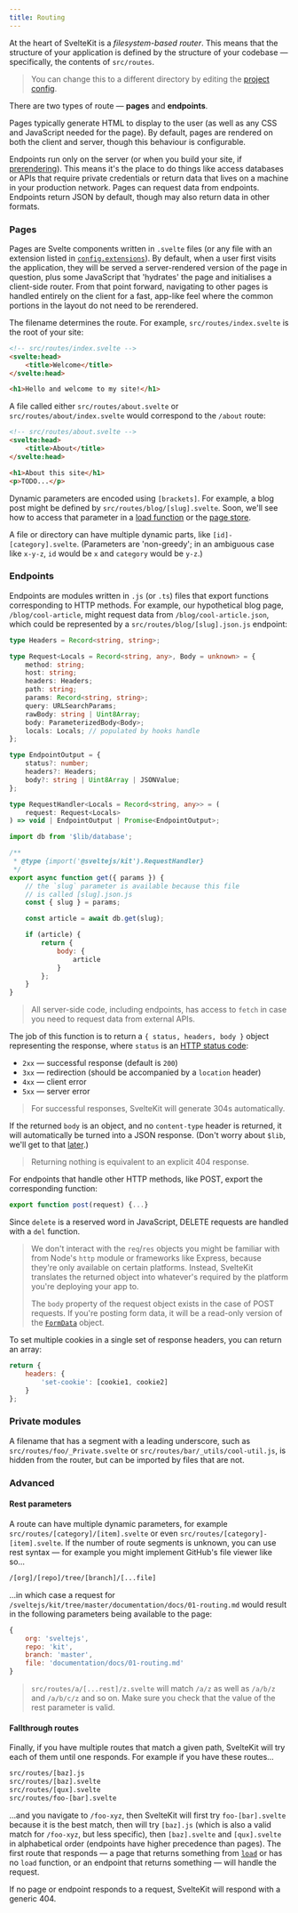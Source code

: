 ```yaml
---
title: Routing
---
```


At the heart of SvelteKit is a _filesystem-based router_. This means that the structure of your application is defined by the structure of your codebase — specifically, the contents of `src/routes`.

> You can change this to a different directory by editing the [project config](#configuration).

There are two types of route — **pages** and **endpoints**.

Pages typically generate HTML to display to the user (as well as any CSS and JavaScript needed for the page). By default, pages are rendered on both the client and server, though this behaviour is configurable.

Endpoints run only on the server (or when you build your site, if [prerendering](#ssr-and-javascript-prerender)). This means it's the place to do things like access databases or APIs that require private credentials or return data that lives on a machine in your production network. Pages can request data from endpoints. Endpoints return JSON by default, though may also return data in other formats.

### Pages

Pages are Svelte components written in `.svelte` files (or any file with an extension listed in [`config.extensions`](#configuration)). By default, when a user first visits the application, they will be served a server-rendered version of the page in question, plus some JavaScript that 'hydrates' the page and initialises a client-side router. From that point forward, navigating to other pages is handled entirely on the client for a fast, app-like feel where the common portions in the layout do not need to be rerendered.

The filename determines the route. For example, `src/routes/index.svelte` is the root of your site:

```html
<!-- src/routes/index.svelte -->
<svelte:head>
	<title>Welcome</title>
</svelte:head>

<h1>Hello and welcome to my site!</h1>
```

A file called either `src/routes/about.svelte` or `src/routes/about/index.svelte` would correspond to the `/about` route:

```html
<!-- src/routes/about.svelte -->
<svelte:head>
	<title>About</title>
</svelte:head>

<h1>About this site</h1>
<p>TODO...</p>
```

Dynamic parameters are encoded using `[brackets]`. For example, a blog post might be defined by `src/routes/blog/[slug].svelte`. Soon, we'll see how to access that parameter in a [load function](#loading) or the [page store](#modules-$app-stores).

A file or directory can have multiple dynamic parts, like `[id]-[category].svelte`. (Parameters are 'non-greedy'; in an ambiguous case like `x-y-z`, `id` would be `x` and `category` would be `y-z`.)

### Endpoints

Endpoints are modules written in `.js` (or `.ts`) files that export functions corresponding to HTTP methods. For example, our hypothetical blog page, `/blog/cool-article`, might request data from `/blog/cool-article.json`, which could be represented by a `src/routes/blog/[slug].json.js` endpoint:

```ts
type Headers = Record<string, string>;

type Request<Locals = Record<string, any>, Body = unknown> = {
	method: string;
	host: string;
	headers: Headers;
	path: string;
	params: Record<string, string>;
	query: URLSearchParams;
	rawBody: string | Uint8Array;
	body: ParameterizedBody<Body>;
	locals: Locals; // populated by hooks handle
};

type EndpointOutput = {
	status?: number;
	headers?: Headers;
	body?: string | Uint8Array | JSONValue;
};

type RequestHandler<Locals = Record<string, any>> = (
	request: Request<Locals>
) => void | EndpointOutput | Promise<EndpointOutput>;
```

```js
import db from '$lib/database';

/**
 * @type {import('@sveltejs/kit').RequestHandler}
 */
export async function get({ params }) {
	// the `slug` parameter is available because this file
	// is called [slug].json.js
	const { slug } = params;

	const article = await db.get(slug);

	if (article) {
		return {
			body: {
				article
			}
		};
	}
}
```

> All server-side code, including endpoints, has access to `fetch` in case you need to request data from external APIs.

The job of this function is to return a `{ status, headers, body }` object representing the response, where `status` is an [HTTP status code](https://httpstatusdogs.com):

- `2xx` — successful response (default is `200`)
- `3xx` — redirection (should be accompanied by a `location` header)
- `4xx` — client error
- `5xx` — server error

> For successful responses, SvelteKit will generate 304s automatically.

If the returned `body` is an object, and no `content-type` header is returned, it will automatically be turned into a JSON response. (Don't worry about `$lib`, we'll get to that [later](#modules-$lib).)

> Returning nothing is equivalent to an explicit 404 response.

For endpoints that handle other HTTP methods, like POST, export the corresponding function:

```js
export function post(request) {...}
```

Since `delete` is a reserved word in JavaScript, DELETE requests are handled with a `del` function.

> We don't interact with the `req`/`res` objects you might be familiar with from Node's `http` module or frameworks like Express, because they're only available on certain platforms. Instead, SvelteKit translates the returned object into whatever's required by the platform you're deploying your app to.
>
> The `body` property of the request object exists in the case of POST requests. If you're posting form data, it will be a read-only version of the [`FormData`](https://developer.mozilla.org/en-US/docs/Web/API/FormData) object.

To set multiple cookies in a single set of response headers, you can return an array:

```js
return {
	headers: {
		'set-cookie': [cookie1, cookie2]
	}
};
```

### Private modules

A filename that has a segment with a leading underscore, such as `src/routes/foo/_Private.svelte` or `src/routes/bar/_utils/cool-util.js`, is hidden from the router, but can be imported by files that are not.

### Advanced

#### Rest parameters

A route can have multiple dynamic parameters, for example `src/routes/[category]/[item].svelte` or even `src/routes/[category]-[item].svelte`. If the number of route segments is unknown, you can use rest syntax — for example you might implement GitHub's file viewer like so...

```bash
/[org]/[repo]/tree/[branch]/[...file]
```

...in which case a request for `/sveltejs/kit/tree/master/documentation/docs/01-routing.md` would result in the following parameters being available to the page:

```js
{
	org: 'sveltejs',
	repo: 'kit',
	branch: 'master',
	file: 'documentation/docs/01-routing.md'
}
```

> `src/routes/a/[...rest]/z.svelte` will match `/a/z` as well as `/a/b/z` and `/a/b/c/z` and so on. Make sure you check that the value of the rest parameter is valid.

#### Fallthrough routes

Finally, if you have multiple routes that match a given path, SvelteKit will try each of them until one responds. For example if you have these routes...

```bash
src/routes/[baz].js
src/routes/[baz].svelte
src/routes/[qux].svelte
src/routes/foo-[bar].svelte
```

...and you navigate to `/foo-xyz`, then SvelteKit will first try `foo-[bar].svelte` because it is the best match, then will try `[baz].js` (which is also a valid match for `/foo-xyz`, but less specific), then `[baz].svelte` and `[qux].svelte` in alphabetical order (endpoints have higher precedence than pages). The first route that responds — a page that returns something from [`load`](#loading) or has no `load` function, or an endpoint that returns something — will handle the request.

If no page or endpoint responds to a request, SvelteKit will respond with a generic 404.

